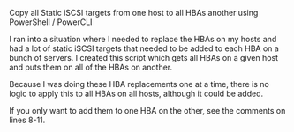 Copy all Static iSCSI targets from one host to all HBAs another using PowerShell / PowerCLI

I ran into a situation where I needed to replace the HBAs on my hosts and had a lot of static iSCSI targets that needed to be added to each HBA on a bunch of servers. I created this script which gets all HBAs on a given host and puts them on all of the HBAs on another.

Because I was doing these HBA replacements one at a time, there is no logic to apply this to all HBAs on all hosts, although it could be added.

If you only want to add them to one HBA on the other, see the comments on lines 8-11.
